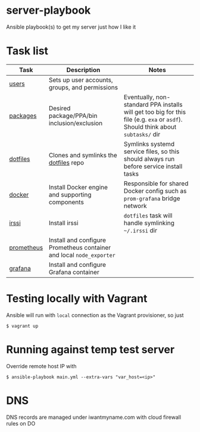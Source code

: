 # server-playbook
Ansible playbook(s) to get my server just how I like it

# Task list
|Task|Description|Notes|
|---|---|---|
|[users](tasks/users.yml)|Sets up user accounts, groups, and permissions||
|[packages](tasks/packages.yml)|Desired package/PPA/bin inclusion/exclusion|Eventually, non-standard PPA installs will get too big for this file (e.g. `exa` or `asdf`). Should think about `subtasks/` dir|
|[dotfiles](tasks/dotfiles.yml)|Clones and symlinks the [dotfiles](https://github.com/strong-code/dotfiles) repo|Symlinks systemd service files, so this should always run before service install tasks|
|[docker](tasks/docker.yml)|Install Docker engine and supporting components|Responsible for shared Docker config such as `prom-grafana` bridge network|
|[irssi](tasks/irssi.yml)|Install irssi|`dotfiles` task will handle symlinking `~/.irssi` dir|
|[prometheus](tasks/prometheus/yml)|Install and configure Prometheus container and local `node_exporter`||
|[grafana](tasks/grafana.yml)|Install and configure Grafana container||

# Testing locally with Vagrant

Ansible will run with `local` connection as the Vagrant provisioner, so just 

    $ vagrant up

# Running against temp test server

Override remote host IP with 

    $ ansible-playbook main.yml --extra-vars "var_host=<ip>"

# DNS

DNS records are managed under iwantmyname.com with cloud firewall rules on DO 
